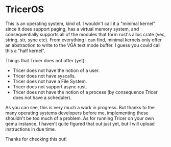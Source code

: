 # TricerOS

This is an operating system, kind of. I wouldn't call it a "minimal kernel" since it does support paging, has a virtual memory system, and consequentially
supports all of the modules that form rust's alloc crate (vec, string, str, sync etc). From everything I can find, minimal kernels only offer an abstraction to
write to the VGA text mode buffer. I guess you could call this a "half kernel".

Things that Tricer does not offer (yet):

 - Tricer does not have the notion of a user.
 - Tricer does not have syscalls.
 - Tricer does not have a File System.
 - Tricer does not support async rust.
 - Tricer does not have the notion of a process (by consequence Tricer does not have a scheduler).

As you can see, this is very much a work in progress. But thanks to the many operating systems developers before me, implementing these shouldn't be too much
of a problem. As for running Tricer on your own qemu instance, I haven't quite figured that out just yet, but I will upload instructions in due time.

Thanks for checking this out!  
